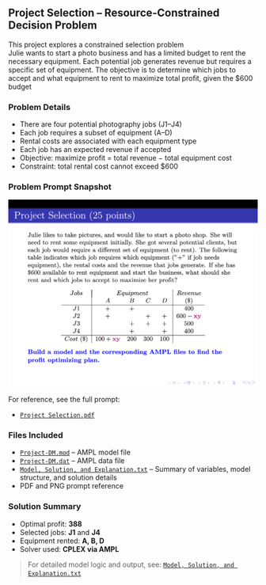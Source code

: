 ## Project Selection – Resource-Constrained Decision Problem

This project explores a constrained selection problem  
Julie wants to start a photo business and has a limited budget to rent the necessary equipment. Each potential job generates revenue but requires a specific set of equipment. The objective is to determine which jobs to accept and what equipment to rent to maximize total profit, given the $600 budget

### Problem Details
- There are four potential photography jobs (J1–J4)
- Each job requires a subset of equipment (A–D)
- Rental costs are associated with each equipment type
- Each job has an expected revenue if accepted
- Objective: maximize profit = total revenue − total equipment cost
- Constraint: total rental cost cannot exceed $600

### Problem Prompt Snapshot

![Problem Description](./Project%20Selection.png)

For reference, see the full prompt:
- [`Project Selection.pdf`](./Project%20Selection.pdf)

### Files Included
- [`Project-DM.mod`](./Project-DM.mod) – AMPL model file
- [`Project-DM.dat`](./Project-DM.dat) – AMPL data file
- [`Model, Solution, and Explanation.txt`](./Model%2C%20Solution%2C%20and%20Explanation.txt) – Summary of variables, model structure, and solution details
- PDF and PNG prompt reference

### Solution Summary
- Optimal profit: **388**
- Selected jobs: **J1** and **J4**
- Equipment rented: **A, B, D**
- Solver used: **CPLEX via AMPL**

> For detailed model logic and output, see: [`Model, Solution, and Explanation.txt`](./Model%2C%20Solution%2C%20and%20Explanation.txt)
